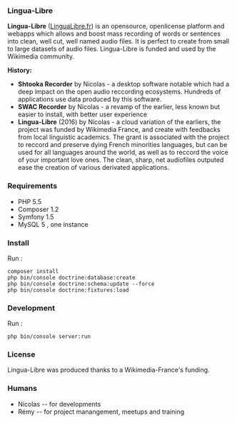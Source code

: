 ### Lingua-Libre

**Lingua-Libre** ([LinguaLibre.fr](http://lingualibre.fr)) is an opensource, openlicense platform and webapps which allows and boost mass recording of words or sentences into clean, well cut, well named audio files. It is perfect to create from small to large datasets of audio files. Lingua-Libre is funded and used by the Wikimedia community. 

**History:** 
- **Shtooka Recorder** by Nicolas - a desktop software notable which had a deep impact on the open audio reccording ecosystems. Hundreds of applications use data produced by this software.
- **SWAC Recorder** by Nicolas - a revamp of the earlier, less known but easier to install, with better user experience
- **Lingua-Libre** (2016) by Nicolas - a cloud variation of the earliers, the project was funded by Wikimedia France, and create with feedbacks from local linguistic academics. The grant is associated with the project to reccord and preserve dying French minorities languages, but can be used for all languages around the world, as well as to reccord the voice of your important love ones. The clean, sharp, net audiofiles outputed ease the creation of various derivated applications.

### Requirements

 - PHP 5.5
 - Composer 1.2
 - Symfony 1.5
 - MySQL 5 , one instance

### Install

Run :
```
composer install
php bin/console doctrine:database:create
php bin/console doctrine:schema:update --force
php bin/console doctrine:fixtures:load
```

### Development

Run :

```
php bin/console server:run
```

### License
Lingua-Libre was produced thanks to a Wikimedia-France's funding.

### Humans
- Nicolas -- for developments
- Rémy -- for project manangement, meetups and training

